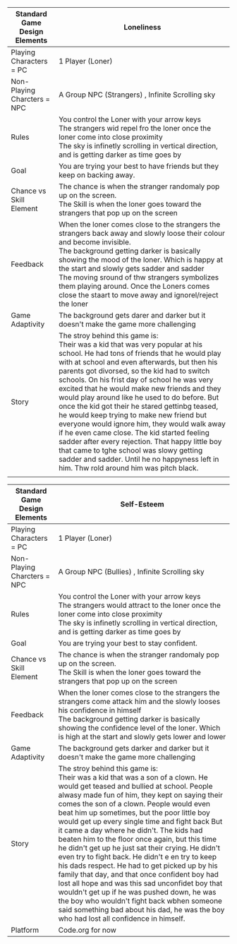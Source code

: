| Standard Game Design Elements | Loneliness                                                   |
| ----------------------------- | ------------------------------------------------------------ |
| Playing Characters = PC       | 1 Player (Loner)                                             |
| Non-Playing Charcters = NPC   | A Group NPC (Strangers) , Infinite Scrolling sky             |
| Rules                         | You control the Loner with your arrow keys<br>The strangers wid repel fro the loner once the loner come into close proximity<BR>The sky is infinetly scrolling in vertical direction, and is getting darker as time goes by |
| Goal                          | You are trying your best to have friends but they keep on backing away. |
| Chance vs Skill Element       | The chance is when the stranger randomaly pop up on the screen.<BR>The Skill is when the loner goes toward the strangers that pop up on the screen |
| Feedback                      | When the loner comes close to the strangers the strangers back away and slowly loose their colour and become invisible.<BR>The background getting darker is basically showing the mood of the loner. Which is happy at the start and slowly gets sadder and sadder<BR>The moving sround of thw strangers symbolizes them playing around. Once the Loners comes close the staart to move away and ignorel/reject the loner |
| Game Adaptivity               | The background gets darer and darker but it doesn't make the game more challenging |
| Story                         | The stroy behind this game is:<BR>Their was a kid that was very popular at his school. He had tons of friends that he would play with at school and even afterwards, but then his parents got divorsed, so the kid had to switch schools. On his frist day of school he was very excited that he would make new friends and they would play around like he used to do before. But once the kid got their he stared gettinbg teased, he would keep trying to make new friend but everyone would ignore him, they would walk away if he even came close. The kid started feeling sadder after every rejection. That happy little boy that came to tghe school was slowy getting sadder and sadder. Until he no happyness left in him. Thw rold around him was pitch black. |
|                               |                                                              |













| Standard Game Design Elements | Self-Esteem                                                  |
| ----------------------------- | ------------------------------------------------------------ |
| Playing Characters = PC       | 1 Player (Loner)                                             |
| Non-Playing Charcters = NPC   | A Group NPC (Bullies) , Infinite Scrolling sky               |
| Rules                         | You control the Loner with your arrow keys<br>The strangers would attract to the loner once the loner come into close proximity<BR>The sky is infinetly scrolling in vertical direction, and is getting darker as time goes by |
| Goal                          | You are trying your best to stay confident.                  |
| Chance vs Skill Element       | The chance is when the stranger randomaly pop up on the screen.<BR>The Skill is when the loner goes toward the strangers that pop up on the screen |
| Feedback                      | When the loner comes close to the strangers the strangers come attack him and the slowly looses his confidence in himself<BR>The background getting darker is basically showing the confidence level of the loner. Which is high at the start and slowly gets lower and lower |
| Game Adaptivity               | The background gets darker and darker but it doesn't make the game more challenging |
| Story                         | The stroy behind this game is:<BR>Their was a kid that was a son of a clown. He would get teased and bullied at school. People alwasy made fun of him, they kept on saying their comes the son of a clown. People would even beat him up sometimes, but the poor little boy would get up every single time and fight back But it came a day where he didn't. The kids had beaten him to the floor once again, but this time he didn't get up he just sat their crying. He didn't even try to fight back. He didn't e en try to keep his dads respect. He had to get picked up by his family that day, and that once confident boy had lost all hope and was this sad unconfidet boy that wouldn't get up if he was pushed down, he was the boy who wouldn't fight back wbhen someone said something bad about his dad, he was the boy who had lost all confidence in himself. |
| Platform                      | Code.org for now                                             |